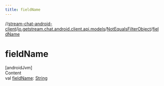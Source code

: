 ```yaml
---
title: fieldName
---
```

//[stream-chat-android-client](../../../index.md)/[io.getstream.chat.android.client.api.models](../index.md)/[NotEqualsFilterObject](index.md)/[fieldName](fieldName.md)



# fieldName  
[androidJvm]  
Content  
val [fieldName](fieldName.md): [String](https://kotlinlang.org/api/latest/jvm/stdlib/kotlin/-string/index.html)  



